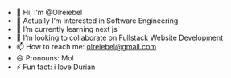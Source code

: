 - 👋 Hi, I’m @Olreiebel
- 👀 Actually I’m interested in Software Engineering
- 🌱 I’m currently learning next js
- 💞️ I’m looking to collaborate on Fullstack Website Development
- 📫 How to reach me: olreiebel@gmail.com
- 😄 Pronouns: Mol
- ⚡ Fun fact: i love Durian

<!---
Olreiebel/Olreiebel is a ✨ special ✨ repository because its `README.md` (this file) appears on your GitHub profile.
You can click the Preview link to take a look at your changes.
--->
